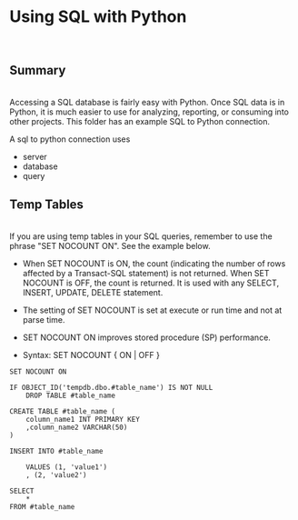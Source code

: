 # Using SQL with Python
<br>

## Summary
<br>
Accessing a SQL database is fairly easy with Python. Once SQL data is in Python, it is much easier to use for analyzing, reporting, or consuming into other projects. This folder has an example SQL to Python connection.

A sql to python connection uses
* server
* database
* query


## Temp Tables
<br>
If you are using temp tables in your SQL queries, remember to use the phrase "SET NOCOUNT ON". See the example below. 

* When SET NOCOUNT is ON, the count (indicating the number of rows affected by a Transact-SQL statement) is not returned. When SET NOCOUNT is OFF, the count is returned. It is used with any SELECT, INSERT, UPDATE, DELETE statement.

* The setting of SET NOCOUNT is set at execute or run time and not at parse time.

* SET NOCOUNT ON improves stored procedure (SP) performance.

* Syntax: SET NOCOUNT { ON | OFF }

```
SET NOCOUNT ON

IF OBJECT_ID('tempdb.dbo.#table_name') IS NOT NULL
	DROP TABLE #table_name

CREATE TABLE #table_name (
	column_name1 INT PRIMARY KEY
	,column_name2 VARCHAR(50)
)

INSERT INTO #table_name

	VALUES (1, 'value1')
	, (2, 'value2')
```

```
SELECT
	*
FROM #table_name
```
